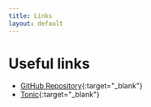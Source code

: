 ```yaml
---
title: Links
layout: default
---
```


# Useful links

- [GitHub Repository](https://github.com/MathiasDPX/jekyll-codetheme){:target="_blank"}
- [Tonic](https://tonic.hackclub.com/){:target="_blank"}